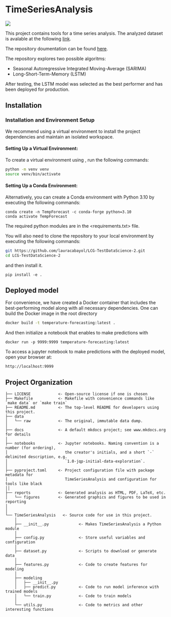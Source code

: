 # TimeSeriesAnalysis

<a target="_blank" href="https://cookiecutter-data-science.drivendata.org/">
    <img src="https://img.shields.io/badge/CCDS-Project%20template-328F97?logo=cookiecutter" />
</a>

This project contains tools for a time series analysis. The analyzed dataset is avalable at the following [link](https://www.kaggle.com/datasets/berkeleyearth/climate-change-earth-surface-temperature-data/data).

The repository doumentation can be found [here](https://lauracabayol.github.io/LCG-TestDataScience-2/).

The repository explores two possible algoritms: 
- Seasonal Autoregressive Integrated Moving-Average (SARIMA)
- Long-Short-Term-Memory (LSTM)

After testing, the LSTM model was selected as the best performer and has been deployed for production.

## Installation

### Installation and Environment Setup
We recommend using a virtual environment to install the project dependencies and maintain an isolated workspace.
#### Setting Up a Virtual Environment:
To create a virtual environment using <venv>, run the following commands:
```bash
python -m venv venv
source venv/bin/activate   
```
#### Setting Up a Conda Environment:
Alternatively, you can create a Conda environment with Python 3.10 by executing the following commands:
```
conda create -n TempForecast -c conda-forge python=3.10
conda activate TempForecast
```
The required python modules are in the <requirements.txt> file.

You will also need to clone the repository to your local environment by executing the following commands:

```bash
git https://github.com/lauracabayol/LCG-TestDataScience-2.git
cd LCG-TestDataScience-2
```
and then install it.

```
pip install -e .
``` 

## Deployed model
For convenience, we have created a Docker container that includes the best-performing model along with all necessary dependencies. One can build the Docker image in the root directory 
```bash
docker build -t temperature-forecasting:latest .
```
And then initialize a notebook that enables to make predictions with
```
docker run -p 9999:9999 temperature-forecasting:latest
```
To access a jupyter notebook to make predictions with the deployed model, open your browser at:
```
http://localhost:9999
```

## Project Organization

```
├── LICENSE            <- Open-source license if one is chosen
├── Makefile           <- Makefile with convenience commands like `make data` or `make train`
├── README.md          <- The top-level README for developers using this project.
├── data
│   └── raw            <- The original, immutable data dump.
│
├── docs               <- A default mkdocs project; see www.mkdocs.org for details
│
├── notebooks          <- Jupyter notebooks. Naming convention is a number (for ordering),
│                         the creator's initials, and a short `-` delimited description, e.g.
│                         `1.0-jqp-initial-data-exploration`.
│
├── pyproject.toml     <- Project configuration file with package metadata for 
│                         TimeSeriesAnalysis and configuration for tools like black
││
├── reports            <- Generated analysis as HTML, PDF, LaTeX, etc.
│   └── figures        <- Generated graphics and figures to be used in reporting
│
│
└── TimeSeriesAnalysis   <- Source code for use in this project.
    │
    ├── __init__.py             <- Makes TimeSeriesAnalysis a Python module
    │
    ├── config.py               <- Store useful variables and configuration
    │
    ├── dataset.py              <- Scripts to download or generate data
    │
    ├── features.py             <- Code to create features for modeling
    │
    ├── modeling                
    │   ├── __init__.py 
    │   ├── predict.py          <- Code to run model inference with trained models          
    │   └── train.py            <- Code to train models
    │
    └── utils.py                <- Code to metrics and other interesting functions 
```


